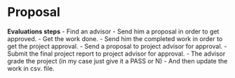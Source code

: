 # Proposal

  **Evaluations steps**
	-  Find an advisor
	- Send him a proposal in order to get approved.
	- Get the work done.
	- Send him the completed work in order to get the project approval.
	- Send a proposal to project advisor for approval.
	- Submit the final project report to project advisor for approval.
	- The advisor grade the project (in my case just give it a PASS or N)
	- And then update the work in csv. file.